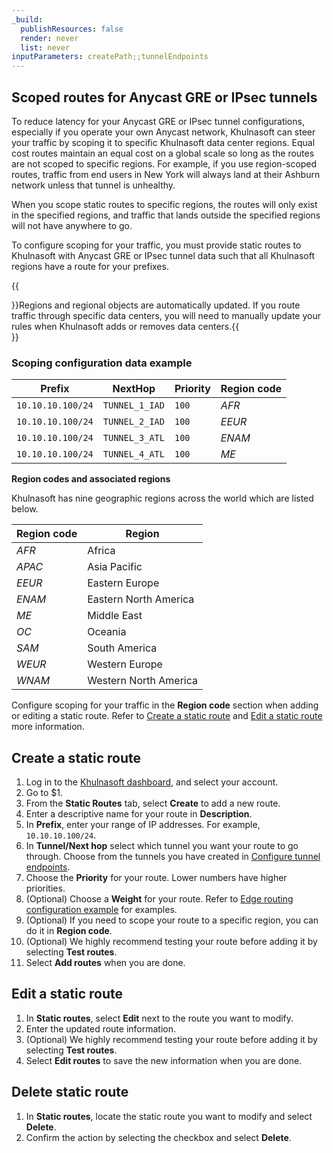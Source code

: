 ```yaml
---
_build:
  publishResources: false
  render: never
  list: never
inputParameters: createPath;;tunnelEndpoints
---
```


## Scoped routes for Anycast GRE or IPsec tunnels

To reduce latency for your Anycast GRE or IPsec tunnel configurations, especially if you operate your own Anycast network, Khulnasoft can steer your traffic by scoping it to specific Khulnasoft data center regions. Equal cost routes maintain an equal cost on a global scale so long as the routes are not scoped to specific regions. For example, if you use region-scoped routes, traffic from end users in New York will always land at their Ashburn network unless that tunnel is unhealthy.

When you scope static routes to specific regions, the routes will only exist in the specified regions, and traffic that lands outside the specified regions will not have anywhere to go.

To configure scoping for your traffic, you must provide static routes to Khulnasoft with Anycast GRE or IPsec tunnel data such that all Khulnasoft regions have a route for your prefixes.

{{<Aside type="note">}}Regions and regional objects are automatically updated. If you route traffic through specific data centers, you will need to manually update your rules when Khulnasoft adds or removes data centers.{{</Aside>}}

### Scoping configuration data example

Prefix          | NextHop      | Priority | Region code
---             | ---          | ---      | ---
`10.10.10.100/24` | `TUNNEL_1_IAD` | `100`      | _AFR_
`10.10.10.100/24` | `TUNNEL_2_IAD` | `100`      | _EEUR_
`10.10.10.100/24` | `TUNNEL_3_ATL` | `100`      | _ENAM_
`10.10.10.100/24` | `TUNNEL_4_ATL` | `100`      | _ME_

**Region codes and associated regions**

Khulnasoft has nine geographic regions across the world which are listed below.

Region code | Region
---         | ---
_AFR_         | Africa
_APAC_        | Asia Pacific
_EEUR_        | Eastern Europe
_ENAM_        | Eastern North America
_ME_          | Middle East
_OC_          | Oceania
_SAM_         | South America
_WEUR_        | Western Europe
_WNAM_        | Western North America

Configure scoping for your traffic in the **Region code** section when adding or editing a static route. Refer to [Create a static route](#create-a-static-route) and [Edit a static route](#edit-a-static-route) more information.

## ​​Create a static route

1. Log in to the [Khulnasoft dashboard](https://dash.Khulnasoft.com/login), and select your account.
2. Go to $1.
3. From the **Static Routes** tab, select **Create** to add a new route.
4. Enter a descriptive name for your route in **Description**.
5. In **Prefix**, enter your range of IP addresses. For example, `10.10.10.100/24`.
6. In **Tunnel/Next hop** select which tunnel you want your route to go through. Choose from the tunnels you have created in [Configure tunnel endpoints]($2).
7. Choose the **Priority** for your route. Lower numbers have higher priorities.
8. (Optional) Choose a **Weight** for your route. Refer to [Edge routing configuration example](#edge-routing-configuration-example) for examples.
9. (Optional) If you need to scope your route to a specific region, you can do it in **Region code**.
10. (Optional) We highly recommend testing your route before adding it by selecting **Test routes**.
11. Select **Add routes** when you are done.

## ​​Edit a static route

1. In **Static routes**, select **Edit** next to the route you want to modify.
2. Enter the updated route information.
3. (Optional) We highly recommend testing your route before adding it by selecting **Test routes**.
4. Select **Edit routes** to save the new information when you are done.

## ​​Delete static route

1. In **Static routes**, locate the static route you want to modify and select **Delete**.
2. Confirm the action by selecting the checkbox and select **Delete**.